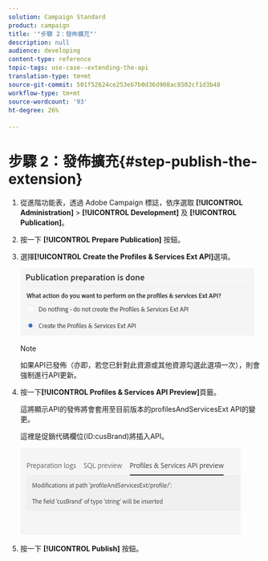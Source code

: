 ```yaml
---
solution: Campaign Standard
product: campaign
title: '"步驟 2：發佈擴充"'
description: null
audience: developing
content-type: reference
topic-tags: use-case--extending-the-api
translation-type: tm+mt
source-git-commit: 501f52624ce253eb7b0d36d908ac8502cf1d3b48
workflow-type: tm+mt
source-wordcount: '93'
ht-degree: 26%

---
```



# 步驟 2：發佈擴充{#step-publish-the-extension}

1. 從進階功能表，透過 Adobe Campaign 標誌，依序選取 **[!UICONTROL Administration]** > **[!UICONTROL Development]** 及 **[!UICONTROL Publication]**。
1. 按一下 **[!UICONTROL Prepare Publication]** 按鈕。
1. 選擇&#x200B;**[!UICONTROL Create the Profiles & Services Ext API]**&#x200B;選項。

   ![](assets/create-profile-and-services-api.png)

   >[!NOTE]
   >
   >如果API已發佈（亦即，若您已針對此資源或其他資源勾選此選項一次），則會強制進行API更新。

1. 按一下&#x200B;**[!UICONTROL Profiles & Services API Preview]**&#x200B;頁籤。

   這將顯示API的發佈將會套用至目前版本的profilesAndServicesExt API的變更。

   這裡是促銷代碼欄位(ID:cusBrand)將插入API。

   ![](assets/extendpandsapi_diff.png)

1. 按一下 **[!UICONTROL Publish]** 按鈕。

